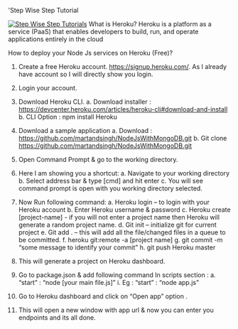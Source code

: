 'Step Wise Step Tutorial


[![Step Wise Step Tutorials](https://img.youtube.com/vi/jqrkhxoP4bU/0.jpg)](https://www.youtube.com/watch?v=jqrkhxoP4bU)
What is Heroku?
Heroku is a platform as a service (PaaS) that enables developers to build, run, and operate applications entirely in the cloud

How to deploy your Node Js services on Heroku (Free)?

1.	Create a free Heroku account. https://signup.heroku.com/. As I already have account so I will directly show you login.

2.	Login your account.


3.	Download Heroku CLI.
a.	Download installer : https://devcenter.heroku.com/articles/heroku-cli#download-and-install
b.	CLI Option : npm install Heroku

4.	Download a sample application 
a.	Download : https://github.com/martandsingh/NodeJsWithMongoDB.git
b.	Git clone https://github.com/martandsingh/NodeJsWithMongoDB.git

5.	Open Command Prompt & go to the working directory.
6.	Here I am showing you a shortcut:
a.	Navigate to your working directory 
b.	Select address bar & type [cmd] and hit enter
c.	You will see command prompt is open with you working directory selected.
7.	Now Run following command:
a.	Heroku login – to login with your Heroku account
b.	Enter Heroku username & password
c.	Heroku create [project-name] - if you will not enter a project name then Heroku will generate a random project name.
d.	Git init – initialize git for current project
e.	Git add . – this will add all the file/changed files in a queue to be committed.
f.	heroku git:remote -a [project name]
g.	git commit -m “some message to identify your commit”
h.	git push Heroku master
8.	This will generate a project on Heroku dashboard.
9.	Go to package.json & add following command In scripts section :
a.	“start” : “node [your main file.js]” 
i.	Eg : “start” : “node app.js”
10.	Go to Heroku dashboard and click on “Open app” option .
11.	This will open a new window with app url & now you can enter you endpoints and its all done.







